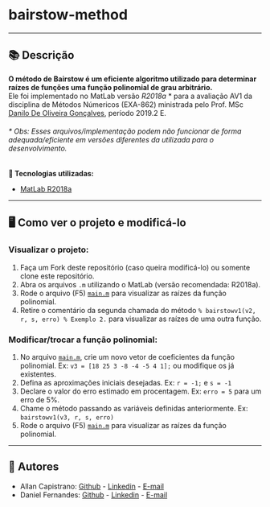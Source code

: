 # bairstow-method

------------

## 📚 Descrição ##

**O método de Bairstow é um eficiente algoritmo utilizado para determinar raízes de funções uma função polinomial de grau arbitrário.** <br/>
Ele foi implementado no MatLab versão *R2018a* * para a avaliação AV1 da disciplina de Métodos Númericos (EXA-862) ministrada pelo Prof. MSc [Danilo De Oliveira Gonçalves](https://daniloxm.wixsite.com/danilogoncalves), período 2019.2 E.

###### * Obs: Esses arquivos/implementação podem não funcionar de forma adequada/eficiente em versões diferentes da utilizada para o desenvolvimento. ######

**🔗 Tecnologias utilizadas:**
- [MatLab R2018a](https://www.mathworks.com/products/new_products/release2018a.html)

------------

## 🖥️ Como ver o projeto e modificá-lo ##

### Visualizar o projeto: ###
1. Faça um Fork deste repositório (caso queira modificá-lo) ou somente clone este repositório.
2. Abra os arquivos ```.m``` utilizando o MatLab (versão recomendada: R2018a).
3. Rode o arquivo (F5) [```main.m```](https://github.com/AllanCapistrano/bairstow-method/blob/main/main.m) para visualizar as raízes da função polinomial.
4. Retire o comentário da segunda chamada do método ```% bairstowv1(v2, r, s, erro) % Exemplo 2.``` para visualizar as raízes de uma outra função.

### Modificar/trocar a função polinomial: ###
1. No arquivo [```main.m```](https://github.com/AllanCapistrano/bairstow-method/blob/main/main.m), crie um novo vetor de coeficientes da função polinomial. Ex: ```v3 = [18 25 3 -8 -4 -5 4 1];``` ou modifique os já existentes.
2. Defina as aproximações iniciais desejadas. Ex: ```r = -1;``` e ```s = -1```
3. Declare o valor do erro estimado em procentagem. Ex: ```erro = 5``` para um erro de 5%.
4. Chame o método passando as variáveis definidas anteriormente. Ex: ```bairstowv1(v3, r, s, erro)```
5. Rode o arquivo (F5) [```main.m```](https://github.com/AllanCapistrano/bairstow-method/blob/main/main.m) para visualizar as raízes da função polinomial.

------------

## 📌 Autores ##
- Allan Capistrano: [Github](https://github.com/AllanCapistrano) - [Linkedin](https://www.linkedin.com/in/allancapistrano/) - [E-mail](https://mail.google.com/mail/u/0/?view=cm&fs=1&tf=1&source=mailto&to=asantos@ecomp.uefs.br)
- Daniel Fernandes: [Github](https://github.com/denielfer) - [Linkedin](https://www.linkedin.com/in/daniel-fernandes-campos-05a2141b9/) - [E-mail](https://mail.google.com/mail/u/0/?view=cm&fs=1&tf=1&source=mailto&to=dfc152@gmail.com)
